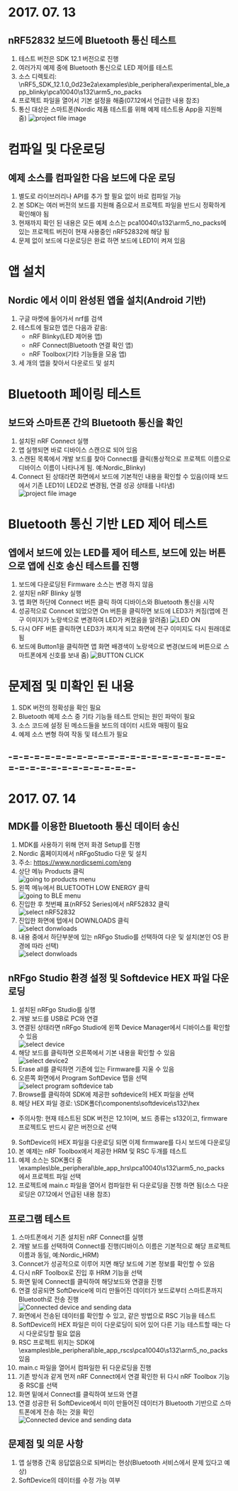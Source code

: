 # 2017. 07. 13
## nRF52832 보드에 Bluetooth 통신 테스트
1. 테스트 버전은 SDK 12.1 버전으로 진행
2. 여러가지 예제 중에 Bluetooth 통신으로 LED 제어를 테스트
3. 소스 디렉토리: \nRF5_SDK_12.1.0_0d23e2a\examples\ble_peripheral\experimental_ble_app_blinky\pca10040\s132\arm5_no_packs
4. 프로젝트 파일을 열어서 기본 설정을 해줌(07.12에서 언급한 내용 참조)
5. 통신 대상은 스마트폰(Nordic 제품 테스트를 위해 예제 테스트용 App을 지원해 줌)
![project file image](images/01.png)

# 컴파일 및 다운로딩
## 예제 소스를 컴파일한 다음 보드에 다운 로딩
1. 별도로 라이브러리나 API를 추가 할 필요 없이 바로 컴파일 가능
2. 본 SDK는 여러 버전의 보드를 지원해 줌으로서 프로젝트 파일을 반드시 정확하게 확인해야 됨
3. 현재까지 확인 된 내용은 모든 예제 소스는 pca10040\s132\arm5_no_packs에 있는 프로젝트 버진이 현재 사용중인 nRF52832에 해당 됨
4. 문제 없이 보드에 다운로딩은 완료 하면 보드에 LED1이 켜져 있음

# 앱 설치
## Nordic 에서 이미 완성된 앱을 설치(Android 기반)
1. 구글 마켓에 들어가서 nrf를 검색
2. 테스트에 필요한 앱은 다음과 같음:
    - nRF Blinky(LED 제어용 앱)
    - nRF Connect(Bluetooth 연결 확인 앱)
    - nRF Toolbox(기타 기능들을 모움 앱)
3. 세 개의 앱을 찾아서 다운로드 및 설치

# Bluetooth 페이링 테스트
## 보드와 스마트폰 간의 Bluetooth 통신을 확인
1. 설치된 nRF Connect 실행
2. 앱 실행되면 바로 디바이스 스캔으로 되어 있음
3. 스캔된 목록에서 개발 보드를 찾아 Connect를 클릭(통상적으로 프로젝트 이름으로 디바이스 이름이 나타나게 됨. 예:Nordic_Blinky)
4. Connect 된 상태라면 화면에서 보드에 기본적인 내용을 확인할 수 있음(이때 보드에서 기존 LED1이 LED2로 변경됨, 연결 성공 상태를 나타냄)
![project file image](images/02.png)

# Bluetooth 통신 기반 LED 제어 테스트
## 엡에서 보드에 있는 LED를 제어 테스트, 보드에 있는 버튼으로 앱에 신호 송신 테스트를 진행
1. 보드에 다운로딩된 Firmware 소스는 변경 하지 않음
2. 설치된 nRF Blinky 실행
3. 앱 화면 하단에 Connect 버튼 클릭 하여 디바이스와 Bluetooth 통신을 시작
4. 성공적으로 Conncet 되었으면 On 버튼을 클릭하면 보드에 LED3가 켜짐(앱에 전구 이미지가 노랑색으로 변경하여 LED가 켜졌음을 알려줌)
![LED ON](images/03.png)
5. 다시 OFF 버튼 클릭하면 LED3가 껴지게 되고 화면에 전구 이미지도 다시 원래데로 됨
6. 보드에 Button1을 클릭하면 앱 화면 배경색이 노랑색으로 변경(보드에 버튼으로 스마트폰에게 신호를 보내 줌)
![BUTTON CLICK](images/04.png)

# 문제점 및 미확인 된 내용
1. SDK 버전의 정확성을 확인 필요
2. Bluetooth 예제 소스 중 기타 기능들 테스트 안되는 원인 파악이 필요
3. 소스 코드에 설정 된 메소드들을 보드의 데이터 시트와 매핑이 필요
4. 예제 소스 변형 하여 작동 및 테스트가 필요

## -=-=-=-=-=-=-=-=-=-=-=-=-=-=-=-=-=-=-=-=-=-=-=-=-=-=-=-=-=-=-=-=-

# 2017. 07. 14
## MDK를 이용한 Bluetooth 통신 데이터 송신
1. MDK를 사용하기 위해 먼저 화경 Setup를 진행
2. Nordic 홈페이지에서 nRFgoStudio 다운 및 설치
3. 주소: https://www.nordicsemi.com/eng
4. 상단 메뉴 Products 클릭  
![going to products menu](images/0714_01.png)
5. 왼쪽 메뉴에서 BLUETOOTH LOW ENERGY 클릭  
![going to BLE menu](images/0714_02.png)
6. 진입한 후 첫번째 표(nRF52 Series)에서 nRF52832 클릭  
![select nRF52832](images/0714_03.png)
7. 진입한 화면에 텝에서 DOWNLOADS 클릭  
![select donwloads](images/0714_04.png)
8. 내용 중에서 하단부분에 있는 nRFgo Studio를 선택하여 다운 및 설치(본인 OS 환경에 따라 선택)  
![select donwloads](images/0714_05.png)

## nRFgo Studio 환경 설정 및 Softdevice HEX 파일 다운로딩
1. 설치된 nRFgo Studio를 실행
2. 개발 보드를 USB로 PC와 연결
3. 연결된 상태라면 nRFgo Studio에 왼쪽 Device Manager에서 디바이스를 확인할 수 있음  
![select device](images/0714_06.png)
4. 해당 보드를 클릭하면 오른쪽에서 기본 내용을 확인할 수 있음  
![select device2](images/0714_07.png)
5. Erase all를 클릭하면 기존에 있는 Firmware를 지울 수 있음
6. 오른쪽 화면에서 Program SoftDevice 탭을 선택  
![select program softdevice tab](images/0714_08.png)
7. Browse를 클릭하여 SDK에 제공한 softdevice의 HEX 파일을 선택
8. 해당 HEX 파일 경로: \SDK폴더\components\softdevice\s132\hex
- 주의사항: 현재 테스트된 SDK 버전은 12.1이며, 보드 종류는 s132이고, firmware 프로젝트도 반드시 같은 버전으로 선택
9. SoftDevice의 HEX 파일을 다운로딩 되면 이제 firmware를 다시 보드에 다운로딩
10. 본 예제는 nRF Toolbox에서 제공한 HRM 및 RSC 두개를 테스트
11. 예제 소스는 SDK폴더 중 \examples\ble_peripheral\ble_app_hrs\pca10040\s132\arm5_no_packs 에서 프로젝트 파일 선택
12. 프로젝트에 main.c 파일을 열어서 컴파일한 뒤 다운로딩을 진행 하면 됨(소스 다운로딩은 07.12에서 언급된 내용 참조)

## 프로그램 테스트
1. 스마트폰에서 기존 설치된 nRF Connect를 실행
2. 개발 보드를 선택하여 Connect를 진행(디바이스 이름은 기본적으로 해당 프로젝트 이름과 동일, 예:Nordic_HRM)
3. Conncet가 성공적으로 이루어 지면 해당 보드에 기본 정보를 확인할 수 있음
4. 다시 nRF Toolbox로 진입 후 HRM 기능을 선택
5. 화면 밑에 Connect를 클릭하여 해당보드와 연결을 진행
6. 연결 성공되면 SoftDevice에 미리 만들어진 데이터가 보드로부터 스마트폰까지 Bluetooth로 전송 진행  
![Connected device and sending data](images/0714_09.png)
7. 화면에서 전송된 데이터를 확인할 수 있고, 같은 방법으로 RSC 기능을 테스트
8. SoftDevice의 HEX 파일은 미이 다운로딩이 되어 있어 다른 기능 테스트할 때는 다시 다운로딩할 필요 없음
9. RSC 프로젝트 위치는 SDK에 \examples\ble_peripheral\ble_app_rscs\pca10040\s132\arm5_no_packs 있음
10. main.c 파일을 열어서 컴파일한 뒤 다운로딩을 진행
11. 기존 방식과 같게 먼저 nRF Connect에서 연결 확인한 뒤 다시 nRF Toolbox 기능중 RSC를 선택
12. 화면 밑에서 Connect를 클릭하여 보드와 연결
13. 연결 성공한 뒤 SoftDevice에서 미이 만들어진 데이터가 Bluetooth 기반으로 스마트폰에게 전송 하는 것을 확인  
![Connected device and sending data](images/0714_10.png)

## 문제점 및 의문 사항
1. 앱 실행중 간혹 응답없음으로 되버리는 현상(Bluetooth 서비스에서 문제 있다고 예상)
2. SoftDevice의 데이터를 수정 가능 여부